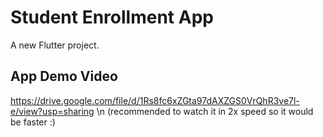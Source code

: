 # Student Enrollment App

A new Flutter project.

## App Demo Video
https://drive.google.com/file/d/1Rs8fc6xZGta97dAXZGS0VrQhR3ve7l-e/view?usp=sharing
\n (recommended to watch it in 2x speed so it would be faster :)
